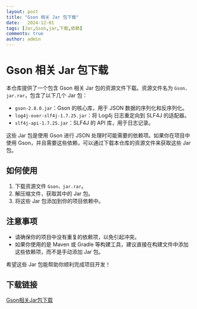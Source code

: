 ```yaml
---
layout: post
title: "Gson 相关 Jar 包下载"
date:   2024-12-01
tags: [Jar,Gson,jar,下载,依赖]
comments: true
author: admin
---
```

# Gson 相关 Jar 包下载

本仓库提供了一个包含 Gson 相关 Jar 包的资源文件下载。资源文件名为 `Gson，jar.rar`，包含了以下几个 Jar 包：

- `gson-2.8.0.jar`：Gson 的核心库，用于 JSON 数据的序列化和反序列化。
- `log4j-over-slf4j-1.7.25.jar`：将 Log4j 日志重定向到 SLF4J 的适配器。
- `slf4j-api-1.7.25.jar`：SLF4J 的 API 库，用于日志记录。

这些 Jar 包是使用 Gson 进行 JSON 处理时可能需要的依赖项。如果你在项目中使用 Gson，并且需要这些依赖，可以通过下载本仓库的资源文件来获取这些 Jar 包。

## 如何使用

1. 下载资源文件 `Gson，jar.rar`。
2. 解压缩文件，获取其中的 Jar 包。
3. 将这些 Jar 包添加到你的项目依赖中。

## 注意事项

- 请确保你的项目中没有重复的依赖项，以免引起冲突。
- 如果你使用的是 Maven 或 Gradle 等构建工具，建议直接在构建文件中添加这些依赖项，而不是手动添加 Jar 包。

希望这些 Jar 包能帮助你顺利完成项目开发！

## 下载链接

[Gson相关Jar包下载](https://pan.quark.cn/s/57cad24bba31)